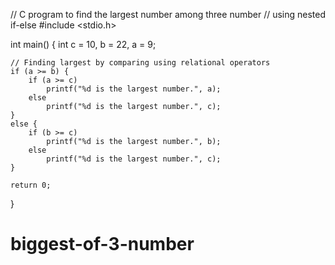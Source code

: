 // C program to find the largest number among three number
// using nested if-else
#include <stdio.h>

int main()
{
    int c = 10, b = 22, a = 9;

    // Finding largest by comparing using relational operators
    if (a >= b) {
        if (a >= c)
            printf("%d is the largest number.", a);
        else
            printf("%d is the largest number.", c);
    }
    else {
        if (b >= c)
            printf("%d is the largest number.", b);
        else
            printf("%d is the largest number.", c);
    }

    return 0;
}
# biggest-of-3-number
